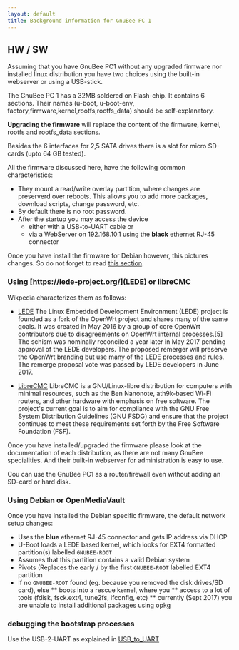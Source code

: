 ```yaml
---
layout: default
title: Background information for GnuBee PC 1
---
```


## HW  / SW

Assuming that you have GnuBee PC1 without any upgraded firmware nor installed linux distribution you have two choices using the built-in webserver or using a USB-stick.

The GnuBee PC 1 has a 32MB soldered on Flash-chip. It contains 6 sections. Their names (u-boot,
u-boot-env, factory,firmware,kernel,rootfs,rootfs_data) should be self-explanatory.

**Upgrading the firmware** will replace the content of the firmware, kernel, rootfs and rootfs_data sections.

Besides the 6 interfaces for 2,5 SATA drives there is a slot for micro SD-cards (upto 64 GB tested).

All the firmware discussed here, have the following common characteristics:

* They mount a read/write overlay partition, where changes are preserverd over reboots.  This allows you to add more packages, download scripts, change password, etc.
* By default there is no root password.
* After the startup you may access the device
  * either with a USB-to-UART cable or
  * via a WebServer on 192.168.10.1 using the **black** ethernet RJ-45 connector

Once you have install the firmware for Debian however, this pictures changes. So do not forget to read [this section](#debian_background).

### Using [https://lede-project.org/](LEDE) or [libreCMC](https://www.librecmc.org/)

Wikpedia characterizes them as follows:

* [LEDE](https://en.wikipedia.org/wiki/LEDE) The Linux Embedded Development Environment (LEDE) project is founded as a fork of the OpenWrt project and shares many of the same goals. It was created in May 2016 by a group of core OpenWrt contributors due to disagreements on OpenWrt internal processes.[5] The schism was nominally reconciled a year later in May 2017 pending approval of the LEDE developers. The proposed remerger will preserve the OpenWrt branding but use many of the LEDE processes and rules. The remerge proposal vote was passed by LEDE developers in June 2017.

* [LibreCMC](https://en.wikipedia.org/wiki/LibreCMC) LibreCMC is a GNU/Linux-libre distribution for computers with minimal resources, such as the Ben Nanonote, ath9k-based Wi-Fi routers, and other hardware with emphasis on free software. The project's current goal is to aim for compliance with the GNU Free System Distribution Guidelines (GNU FSDG) and ensure that the project continues to meet these requirements set forth by the Free Software Foundation (FSF).

Once you have installed/upgraded the firmware please look at the documentation of each distribution, as there are not many GnuBee specialities. And their built-in webserver for administration is easy to use.

Cou can use the GnuBee PC1 as a router/firewall even without adding an SD-card or hard disk.

### Using Debian or OpenMediaVault<a name="debian_background"></a>

Once you have installed the Debian specific firmware, the default network setup changes:

* Uses the **blue** ethernet RJ-45 connector and gets IP address via DHCP
* U-Boot loads a LEDE based kernel, which looks for EXT4 formatted partition(s) labelled `GNUBEE-ROOT`
* Assumes that this partition contains a valid Debian system
* Pivots (Replaces the early / by the first  `GNUBEE-ROOT` labelled EXT4 partition
* If no `GNUBEE-ROOT` found (eg. because you removed the disk drives/SD card), else
** boots into a rescue kernel, where you 
** access to a lot of tools (fdisk, fsck.ext4, tune2fs, ifconfig, etc)
** currently (Sept 2017) you are unable to install additional packages using opkg

### debugging the bootstrap processes

Use the USB-2-UART as explained in [USB_to_UART](/USB_to_UART/README.html)
